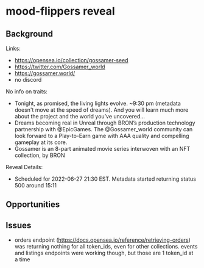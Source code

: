 # mood-flippers reveal

## Background
Links:
- https://opensea.io/collection/gossamer-seed
- https://twitter.com/Gossamer_world
- https://gossamer.world/
- no discord

No info on traits:
- Tonight, as promised, the living lights evolve. ~9:30 pm (metadata doesn't move at the speed of dreams). And you will learn much more about the project and the world you’ve uncovered...
- Dreams becoming real in Unreal through BRON’s production technology partnership with @EpicGames. The @Gossamer_world community can look forward to a Play-to-Earn game with AAA quality and compelling gameplay at its core.
- Gossamer is an 8-part animated movie series interwoven with an NFT collection, by BRON

Reveal Details:
- Scheduled for 2022-06-27 21:30 EST. Metadata started returning status 500 around 15:11

## Opportunities

## Issues
- orders endpoint (https://docs.opensea.io/reference/retrieving-orders) was returning nothing for all token_ids, even for other collections. events and listings endpoints were working though, but those are 1 token_id at a time